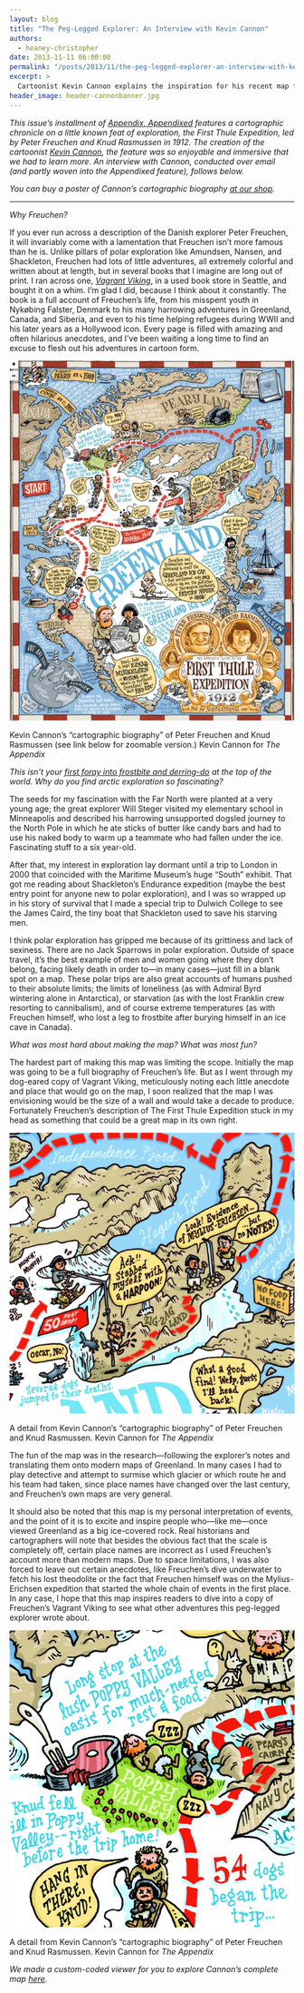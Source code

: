 ```yaml
---
layout: blog
title: "The Peg-Legged Explorer: An Interview with Kevin Cannon"
authors:
  - heaney-christopher
date: 2013-11-11 06:00:00
permalink: "/posts/2013/11/the-peg-legged-explorer-an-interview-with-kevin-cannon"
excerpt: >
  Cartoonist Kevin Cannon explains the inspiration for his recent map for <em>The Appendix</em> on the First Thule Expedition. Also, why there are no ‘Jack Sparrows’ in arctic exploration. 
header_image: header-cannonbanner.jpg 
---
```

_This issue’s installment of [Appendix, Appendixed](http://theappendix.net/issues/2013/10/the-appendix-appendixed) features a cartographic chronicle on a little known feat of exploration, the First Thule Expedition, led by Peter Freuchen and Knud Rasmussen in 1912. The creation of the cartoonist [Kevin Cannon](http://kevincannon.org/), the feature was so enjoyable and immersive that we had to learn more. An interview with Cannon, conducted over email (and partly woven into the Appendixed feature), follows below._

*You can buy a poster of Cannon’s cartographic biography [at our shop](http://shop.theappendix.net/products/poster-of-1912-expedition-to-greenland-by-kevin-cannon).*

***

_Why Freuchen?_

If you ever run across a description of the Danish explorer Peter Freuchen, it will invariably come with a lamentation that Freuchen isn’t more famous than he is. Unlike pillars of polar exploration like Amundsen, Nansen, and Shackleton, Freuchen had lots of little adventures, all extremely colorful and written about at length, but in several books that I imagine are long out of print. I ran across one, [_Vagrant Viking_](http://www.amazon.com/Vagrant-Viking-My-life-adventures/dp/B0007DNDCC), in a used book store in Seattle, and bought it on a whim. I’m glad I did, because I think about it constantly. The book is a full account of Freuchen’s life, from his misspent youth in Nykøbing Falster, Denmark to his many harrowing adventures in Greenland, Canada, and Siberia, and even to his time helping refugees during WWII and his later years as a Hollywood icon. Every page is filled with amazing and often hilarious anecdotes, and I’ve been waiting a long time to find an excuse to flesh out his adventures in cartoon form.

<div class="inline-image">
  <a rel="lightbox"href="/images/blog/2013/11/thule-large.jpg">
    <img src="/images/blog/2013/11/thule-medium.jpg" width="640" alt="Cannon map" />
  </a>
  <p class="caption">
    Kevin Cannon’s “cartographic biography” of Peter Freuchen and Knud Rasmussen (see link below for zoomable version.)
    <span class="credit">
      Kevin Cannon for <em>The Appendix</em>
    </span>
  </p>
</div>

_This isn’t your [first foray into frostbite and derring-do](http://www.amazon.com/Crater-XV-Kevin-Cannon/dp/1603091009) at the top of the world. Why do you find arctic exploration so fascinating?_

The seeds for my fascination with the Far North were planted at a very young age; the great explorer Will Steger visited my elementary school in Minneapolis and described his harrowing unsupported dogsled journey to the North Pole in which he ate sticks of butter like candy bars and had to use his naked body to warm up a teammate who had fallen under the ice. Fascinating stuff to a six year-old. 

After that, my interest in exploration lay dormant until a trip to London in 2000 that coincided with the Maritime Museum’s huge “South” exhibit. That got me reading about Shackleton’s Endurance expedition (maybe the best entry point for anyone new to polar exploration), and I was so wrapped up in his story of survival that I made a special trip to Dulwich College to see the James Caird, the tiny boat that Shackleton used to save his starving men.

I think polar exploration has gripped me because of its grittiness and lack of sexiness. There are no Jack Sparrows in polar exploration. Outside of space travel, it’s the best example of men and women going where they don’t belong, facing likely death in order to—in many cases—just fill in a blank spot on a map. These polar trips are also great accounts of humans pushed to their absolute limits; the limits of loneliness (as with Admiral Byrd wintering alone in Antarctica), or starvation (as with the lost Franklin crew resorting to cannibalism), and of course extreme temperatures (as with Freuchen himself, who lost a leg to frostbite after burying himself in an ice cave in Canada). 


_What was most hard about making the map? What was most fun?_

The hardest part of making this map was limiting the scope. Initially the map was going to be a full biography of Freuchen’s life. But as I went through my dog-eared copy of Vagrant Viking, meticulously noting each little anecdote and place that would go on the map, I soon realized that the map I was envisioning would be the size of a wall and would take a decade to produce. Fortunately Freuchen’s description of The First Thule Expedition stuck in my head as something that could be a great map in its own right.

<div class="inline-image">
  <a rel="lightbox" href="/images/blog/2013/11/cannon2-large.jpg">
    <img src="/images/blog/2013/11/cannon2-medium.jpg" width="640" alt="Cannon map" />
  </a>
  <p class="caption">
    A detail from Kevin Cannon’s “cartographic biography” of Peter Freuchen and Knud Rasmussen.
    <span class="credit">
      Kevin Cannon for <em>The Appendix</em>
    </span>
  </p>
</div>

The fun of the map was in the research—following the explorer’s notes and translating them onto modern maps of Greenland. In many cases I had to play detective and attempt to surmise which glacier or which route he and his team had taken, since place names have changed over the last century, and Freuchen’s own maps are very general. 

It should also be noted that this map is my personal interpretation of events, and the point of it is to excite and inspire people who—like me—once viewed Greenland as a big ice-covered rock. Real historians and cartographers will note that besides the obvious fact that the scale is completely off, certain place names are incorrect as I used Freuchen’s account more than modern maps. Due to space limitations, I was also forced to leave out certain anecdotes, like Freuchen’s dive underwater to fetch his lost theodolite or the fact that Freuchen himself was on the Mylius-Erichsen expedition that started the whole chain of events in the first place. In any case, I hope that this map inspires readers to dive into a copy of Freuchen’s Vagrant Viking to see what other adventures this peg-legged explorer wrote about.

<div class="inline-image">
  <a rel="lightbox" href="/images/blog/2013/11/Cannon1-large.jpg">
    <img src="/images/blog/2013/11/Cannon1-medium.jpg" width="640" alt="Cannon map" />
  </a>
  <p class="caption">
    A detail from Kevin Cannon’s “cartographic biography” of Peter Freuchen and Knud Rasmussen.
    <span class="credit">
      Kevin Cannon for <em>The Appendix</em>
    </span>
  </p>
</div>

<em> We made a custom-coded viewer for you to explore Cannon’s complete map [here](http://theappendix.net/issues/2013/10/the-appendix-appendixed).</em>
